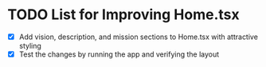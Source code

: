 # TODO List for Improving Home.tsx

- [x] Add vision, description, and mission sections to Home.tsx with attractive styling
- [x] Test the changes by running the app and verifying the layout
